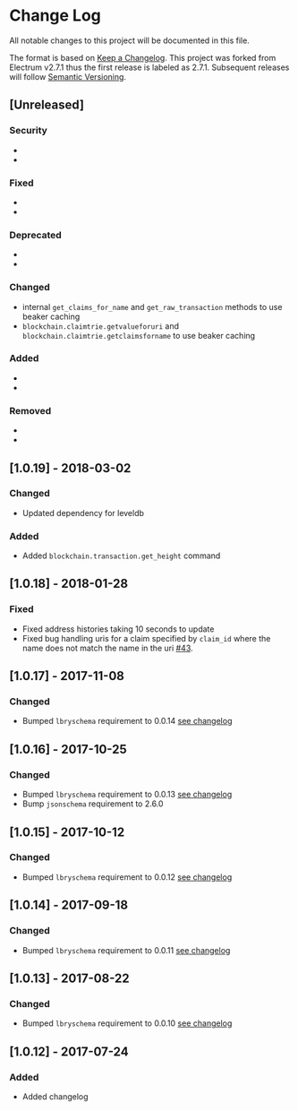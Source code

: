 # Change Log
All notable changes to this project will be documented in this file.

The format is based on [Keep a Changelog](http://keepachangelog.com/).
This project was forked from Electrum v2.7.1 thus the first release is
labeled as 2.7.1. Subsequent releases will follow
[Semantic Versioning](http://semver.org/).

## [Unreleased]
### Security
  *
  *

### Fixed
  *
  *

### Deprecated
  *
  *

### Changed
  * internal `get_claims_for_name` and `get_raw_transaction` methods to use beaker caching
  * `blockchain.claimtrie.getvalueforuri` and `blockchain.claimtrie.getclaimsforname` to use beaker caching

### Added
  *
  *

### Removed
  *
  *


## [1.0.19] - 2018-03-02
### Changed
 * Updated dependency for leveldb

### Added
 * Added `blockchain.transaction.get_height` command


## [1.0.18] - 2018-01-28
### Fixed
 * Fixed address histories taking 10 seconds to update
 * Fixed bug handling uris for a claim specified by `claim_id` where the name does not match the name in the uri [#43](https://github.com/lbryio/lbryum-server/issues/43).


## [1.0.17] - 2017-11-08
### Changed
 * Bumped `lbryschema` requirement to 0.0.14 [see changelog](https://github.com/lbryio/lbryschema/blob/master/CHANGELOG.md#0014---2017-11-08)

## [1.0.16] - 2017-10-25
### Changed
 * Bumped `lbryschema` requirement to 0.0.13 [see changelog](https://github.com/lbryio/lbryschema/blob/master/CHANGELOG.md#0013---2017-10-25)
 * Bump `jsonschema` requirement to 2.6.0


## [1.0.15] - 2017-10-12
### Changed
 * Bumped `lbryschema` requirement to 0.0.12 [see changelog](https://github.com/lbryio/lbryschema/blob/master/CHANGELOG.md#0012---2017-10-12)

## [1.0.14] - 2017-09-18
### Changed
 * Bumped `lbryschema` requirement to 0.0.11 [see changelog](https://github.com/lbryio/lbryschema/blob/master/CHANGELOG.md#0011---2017-09-18)

## [1.0.13] - 2017-08-22
### Changed
 * Bumped `lbryschema` requirement to 0.0.10 [see changelog](https://github.com/lbryio/lbryschema/blob/master/CHANGELOG.md#0010---2017-08-22)

## [1.0.12] - 2017-07-24
### Added
 * Added changelog


